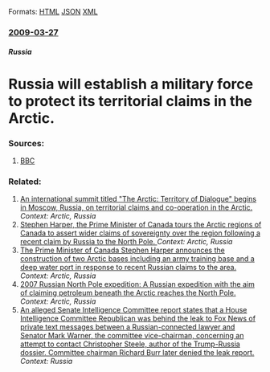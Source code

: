 
Formats: [HTML](/news/2009/03/27/russia-will-establish-a-military-force-to-protect-its-territorial-claims-in-the-arctic.html)  [JSON](/news/2009/03/27/russia-will-establish-a-military-force-to-protect-its-territorial-claims-in-the-arctic.json)  [XML](/news/2009/03/27/russia-will-establish-a-military-force-to-protect-its-territorial-claims-in-the-arctic.xml)  

### [2009-03-27](/news/2009/03/27/index.md)

##### Russia
#  Russia will establish a military force to protect its territorial claims in the Arctic. 




### Sources:

1. [BBC](http://news.bbc.co.uk/2/hi/europe/7967973.stm)

### Related:

1. [An international summit titled "The Arctic: Territory of Dialogue" begins in Moscow, Russia, on territorial claims and co-operation in the Arctic. ](/news/2010/09/22/an-international-summit-titled-the-arctic-territory-of-dialogue-begins-in-moscow-russia-on-territorial-claims-and-co-operation-in-the-a.md) _Context: Arctic, Russia_
2. [ Stephen Harper, the Prime Minister of Canada tours the Arctic regions of Canada to assert wider claims of sovereignty over the region following a recent claim by Russia to the North Pole. ](/news/2007/08/9/stephen-harper-the-prime-minister-of-canada-tours-the-arctic-regions-of-canada-to-assert-wider-claims-of-sovereignty-over-the-region-follo.md) _Context: Arctic, Russia_
3. [ The Prime Minister of Canada Stephen Harper announces the construction of two Arctic bases including an army training base and a deep water port in response to recent Russian claims to the area. ](/news/2007/08/10/the-prime-minister-of-canada-stephen-harper-announces-the-construction-of-two-arctic-bases-including-an-army-training-base-and-a-deep-water.md) _Context: Arctic, Russia_
4. [ 2007 Russian North Pole expedition: A Russian expedition with the aim of claiming petroleum beneath the Arctic reaches the North Pole. ](/news/2007/08/1/2007-russian-north-pole-expedition-a-russian-expedition-with-the-aim-of-claiming-petroleum-beneath-the-arctic-reaches-the-north-pole.md) _Context: Arctic, Russia_
5. [An alleged Senate Intelligence Committee report states that a House Intelligence Committee Republican was behind the leak to Fox News of private text messages between a Russian-connected lawyer and Senator Mark Warner, the committee vice-chairman, concerning an attempt to contact Christopher Steele, author of the Trump-Russia dossier. Committee chairman Richard Burr later denied the leak report. ](/news/2018/03/1/an-alleged-senate-intelligence-committee-report-states-that-a-house-intelligence-committee-republican-was-behind-the-leak-to-fox-news-of-pri.md) _Context: Russia_

